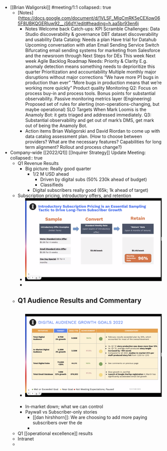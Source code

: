 - [[Brian Waligorski]] #meeting/1:1
  collapsed:: true
	- [Notes](https://docs.google.com/document/d/1VLSF_MlqCmRK5eCEXow065F8UBKQGERIuw92__jS6dY/edit#heading=h.aa5br93en6j
		- Notes
		  Welcome back
		  Catch-ups:
		  KPI Scramble
		  Challenges:
		  Data Studio discoverability & governance
		  DBT dataset discoverability and usability
		  Data Catalog: Needs a plan
		  Have trial for Datahub
		  Upcoming conversation with atlan
		  Email Sending Service Switch
		  Bifurcating email sending systems for marketing from Salesforce and the newsroom through 
		  Next Steps for DEs
		  This week
		  Next week
		  Agile Backlog
		  Roadmap
		  Needs:
		  Priority & Clarity
		  E.g. anomaly detection means something needs to deprioritize this quarter
		  Prioritization and accountability
		  Multiple monthly major disruptions without major corrections
		  “We have more P1 bugs in production than ever”
		  “More bugs in production means that we’re working more quickly”
		  Product quality
		  Monitoring
		  Q2: Focus on process buy-in and process tools. Bonus points for substantial observability.
		  Passive monitoring metrics layer (Engineering)
		  Proposed set of rules for alerting (non-operations-changing, but maybe operational)
		  SLO Targets
		  When Mark Loomis is the Anamoly Bot: it gets triaged and addressed immediately.
		  Q3: Substantial observability and get out of mark’s DMS, get mark out of being the Anamoly Bot.
		- Action items
		  Brian Waligorski and David Riordan to come up with data catalog assessment plan. (How to choose between providers? What are the necessary features? Capabilities for long term alignment? Rollout and process change?)
- Company-wide [[2022/Q1]] [[Inquirer Strategy]] Update Meeting:
  collapsed:: true
	- Q1 Revenue Results
		- Big picture: Really good quarter
			- 1/2 M USD ahead
				- Driven by digital subs (50% 230k ahead of budget)
				- Classifieds
			- Digital subscribers really good (65k; 1k ahead of target)
	- Subscription pricing, introductory offers, and retention
		- ![image.png](../assets/image_1650380911127_0.png)
		-
	- Q1 Audience Results and Commentary
		-
		- ![image.png](../assets/image_1650381074873_0.png)
			-
		- In-market down; what we can control
		- Paywall vs Subscriber-only stories
			- [[dan hirshhorn]]: We are choosing to add more paying subscribers over the de
			-
	- Q1 [[operational excellence]] results
	- Intranet
	-